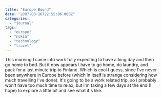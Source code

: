 ```yaml
---
title: "Europe Bound"
date: "2007-03-16T22:55:06.000Z"
categories: 
  - "journal"
tags: 
  - "europe"
  - "nokia"
  - "technology"
  - "travel"
---
```


This morning I came into work fully expecting to have a long day and then go home to bed. But it now appears I have to go home, do laundry, and pack for a last minute trip to Finland. Which is cool I guess, since I've never been anywhere in Europe before (which in itself is strange considering how much travelling I've done). It's going to be a work related trip, so I probably won't have too much time to relax, but I'm taking a few days at the end (I hope) to explore a little bit and see what it's like.
